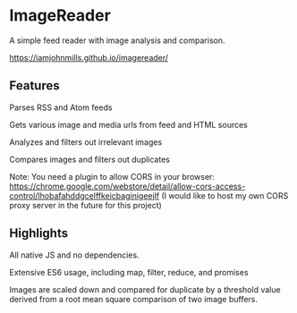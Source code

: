 # ImageReader
A simple feed reader with image analysis and comparison.

https://iamjohnmills.github.io/imagereader/

## Features
Parses RSS and Atom feeds

Gets various image and media urls from feed and HTML sources

Analyzes and filters out irrelevant images

Compares images and filters out duplicates

Note: You need a plugin to allow CORS in your browser: https://chrome.google.com/webstore/detail/allow-cors-access-control/lhobafahddgcelffkeicbaginigeejlf (I would like to host my own CORS proxy server in the future for this project)

## Highlights
All native JS and no dependencies.

Extensive ES6 usage, including map, filter, reduce, and promises

Images are scaled down and compared for duplicate by a threshold value derived from a root mean square comparison of two image buffers.
